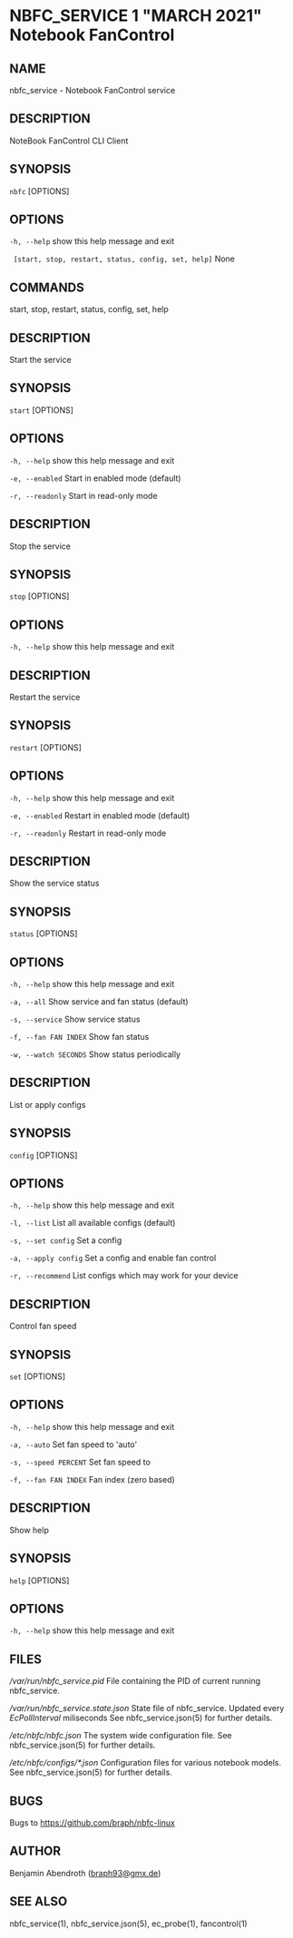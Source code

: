 NBFC\_SERVICE 1 "MARCH 2021" Notebook FanControl
================================================

NAME
----

nbfc\_service - Notebook FanControl service

DESCRIPTION
-----------

NoteBook FanControl CLI Client

SYNOPSIS
--------

`nbfc` [OPTIONS]

OPTIONS
-------

  `-h, --help`
    show this help message and exit

  ` [start, stop, restart, status, config, set, help]`
    None


COMMANDS
---------

start, stop, restart, status, config, set, help

DESCRIPTION
-----------

Start the service

SYNOPSIS
--------

`start` [OPTIONS]

OPTIONS
-------

  `-h, --help`
    show this help message and exit

  `-e, --enabled`
    Start in enabled mode (default)

  `-r, --readonly`
    Start in read-only mode



DESCRIPTION
-----------

Stop the service

SYNOPSIS
--------

`stop` [OPTIONS]

OPTIONS
-------

  `-h, --help`
    show this help message and exit



DESCRIPTION
-----------

Restart the service

SYNOPSIS
--------

`restart` [OPTIONS]

OPTIONS
-------

  `-h, --help`
    show this help message and exit

  `-e, --enabled`
    Restart in enabled mode (default)

  `-r, --readonly`
    Restart in read-only mode



DESCRIPTION
-----------

Show the service status

SYNOPSIS
--------

`status` [OPTIONS]

OPTIONS
-------

  `-h, --help`
    show this help message and exit

  `-a, --all`
    Show service and fan status (default)

  `-s, --service`
    Show service status

  `-f, --fan FAN INDEX`
    Show fan status

  `-w, --watch SECONDS`
    Show status periodically



DESCRIPTION
-----------

List or apply configs

SYNOPSIS
--------

`config` [OPTIONS]

OPTIONS
-------

  `-h, --help`
    show this help message and exit

  `-l, --list`
    List all available configs (default)

  `-s, --set config`
    Set a config

  `-a, --apply config`
    Set a config and enable fan control

  `-r, --recommend`
    List configs which may work for your device



DESCRIPTION
-----------

Control fan speed

SYNOPSIS
--------

`set` [OPTIONS]

OPTIONS
-------

  `-h, --help`
    show this help message and exit

  `-a, --auto`
    Set fan speed to 'auto'

  `-s, --speed PERCENT`
    Set fan speed to <value>

  `-f, --fan FAN INDEX`
    Fan index (zero based)



DESCRIPTION
-----------

Show help

SYNOPSIS
--------

`help` [OPTIONS]

OPTIONS
-------

  `-h, --help`
    show this help message and exit



FILES
-----

*/var/run/nbfc_service.pid*
  File containing the PID of current running nbfc\_service.

*/var/run/nbfc_service.state.json*
  State file of nbfc\_service. Updated every *EcPollInterval* miliseconds See nbfc\_service.json(5) for further details.

*/etc/nbfc/nbfc.json*
  The system wide configuration file. See nbfc\_service.json(5) for further details.

*/etc/nbfc/configs/\*.json*
  Configuration files for various notebook models. See nbfc\_service.json(5) for further details.

BUGS
----

Bugs to https://github.com/braph/nbfc-linux

AUTHOR
------

Benjamin Abendroth (braph93@gmx.de)

SEE ALSO
--------

nbfc_service(1), nbfc\_service.json(5), ec_probe(1), fancontrol(1)